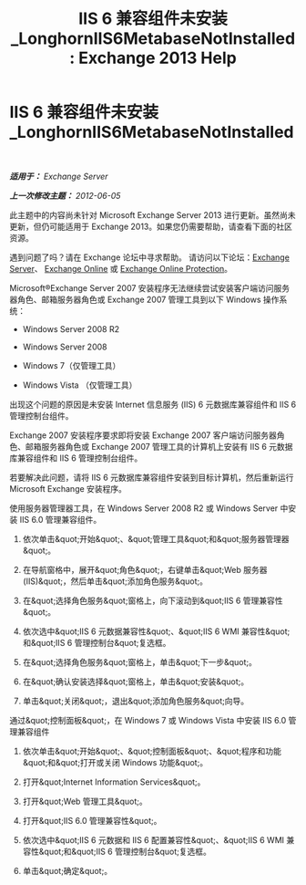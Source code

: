 ﻿---
title: 'IIS 6 兼容组件未安装_LonghornIIS6MetabaseNotInstalled: Exchange 2013 Help'
TOCTitle: IIS 6 兼容组件未安装_LonghornIIS6MetabaseNotInstalled
ms:assetid: 0bd52987-d3cc-496c-ac8c-d35591405195
ms:mtpsurl: https://technet.microsoft.com/zh-cn/library/ms.exch.setupreadiness.longhorniis6metabasenotinstalled(v=EXCHG.150)
ms:contentKeyID: 50489977
ms.date: 05/21/2018
mtps_version: v=EXCHG.150
ms.translationtype: MT
---

# IIS 6 兼容组件未安装\_LonghornIIS6MetabaseNotInstalled

 

_**适用于：** Exchange Server_

_**上一次修改主题：** 2012-06-05_

此主题中的内容尚未针对 Microsoft Exchange Server 2013 进行更新。虽然尚未更新，但仍可能适用于 Exchange 2013。如果您仍需要帮助，请查看下面的社区资源。

遇到问题了吗？请在 Exchange 论坛中寻求帮助。 请访问以下论坛：[Exchange Server](https://go.microsoft.com/fwlink/p/?linkid=60612)、 [Exchange Online](https://go.microsoft.com/fwlink/p/?linkid=267542) 或 [Exchange Online Protection](https://go.microsoft.com/fwlink/p/?linkid=285351)。

Microsoft®Exchange Server 2007 安装程序无法继续尝试安装客户端访问服务器角色、邮箱服务器角色或 Exchange 2007 管理工具到以下 Windows 操作系统：

  - Windows Server 2008 R2

  - Windows Server 2008

  - Windows 7（仅管理工具）

  - Windows Vista （仅管理工具）

出现这个问题的原因是未安装 Internet 信息服务 (IIS) 6 元数据库兼容组件和 IIS 6 管理控制台组件。

Exchange 2007 安装程序要求即将安装 Exchange 2007 客户端访问服务器角色、邮箱服务器角色或 Exchange 2007 管理工具的计算机上安装有 IIS 6 元数据库兼容组件和 IIS 6 管理控制台组件。

若要解决此问题，请将 IIS 6 元数据库兼容组件安装到目标计算机，然后重新运行 Microsoft Exchange 安装程序。

使用服务器管理器工具，在 Windows Server 2008 R2 或 Windows Server 中安装 IIS 6.0 管理兼容组件。

1.  依次单击\&quot;开始\&quot;、\&quot;管理工具\&quot;和\&quot;服务器管理器\&quot;。

2.  在导航窗格中，展开\&quot;角色\&quot;，右键单击\&quot;Web 服务器 (IIS)\&quot;，然后单击\&quot;添加角色服务\&quot;。

3.  在\&quot;选择角色服务\&quot;窗格上，向下滚动到\&quot;IIS 6 管理兼容性\&quot;。

4.  依次选中\&quot;IIS 6 元数据兼容性\&quot;、\&quot;IIS 6 WMI 兼容性\&quot;和\&quot;IIS 6 管理控制台\&quot;复选框。

5.  在\&quot;选择角色服务\&quot;窗格上，单击\&quot;下一步\&quot;。

6.  在\&quot;确认安装选择\&quot;窗格上，单击\&quot;安装\&quot;。

7.  单击\&quot;关闭\&quot;，退出\&quot;添加角色服务\&quot;向导。

通过\&quot;控制面板\&quot;，在 Windows 7 或 Windows Vista 中安装 IIS 6.0 管理兼容组件

1.  依次单击\&quot;开始\&quot;、\&quot;控制面板\&quot;、\&quot;程序和功能\&quot;和\&quot;打开或关闭 Windows 功能\&quot;。

2.  打开\&quot;Internet Information Services\&quot;。

3.  打开\&quot;Web 管理工具\&quot;。

4.  打开\&quot;IIS 6.0 管理兼容性\&quot;。

5.  依次选中\&quot;IIS 6 元数据和 IIS 6 配置兼容性\&quot;、\&quot;IIS 6 WMI 兼容性\&quot;和\&quot;IIS 6 管理控制台\&quot;复选框。

6.  单击\&quot;确定\&quot;。

